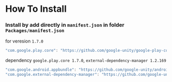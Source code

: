 # How To Install

### Install by add directly in `manifest.json` in folder `Packages/manifest.json`


for veresion `1.7.0`
```cs
"com.google.play.core": "https://github.com/google-unity/google-play-core.git#1.7.0",
```


dependency `google.play.core 1.7.0`, `external-dependency-manager 1.2.169`
```csharp
"com.google.android.appbundle": "https://github.com/google-unity/android-app-bundle.git#1.7.0",
"com.google.external-dependency-manager": "https://github.com/google-unity/external-dependency-manager.git#1.2.169",
```